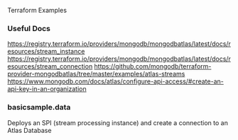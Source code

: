 Terraform Examples

### Useful Docs
https://registry.terraform.io/providers/mongodb/mongodbatlas/latest/docs/resources/stream_instance
https://registry.terraform.io/providers/mongodb/mongodbatlas/latest/docs/resources/stream_connection
https://github.com/mongodb/terraform-provider-mongodbatlas/tree/master/examples/atlas-streams
https://www.mongodb.com/docs/atlas/configure-api-access/#create-an-api-key-in-an-organization  

### basicsample.data
Deploys an SPI (stream processing instance) and create a connection to an Atlas Database


